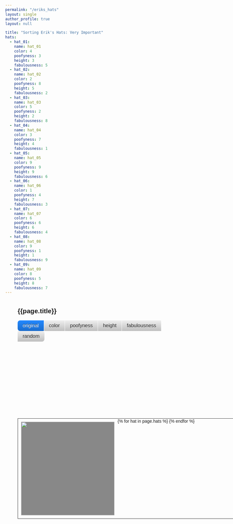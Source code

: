 ```yaml
---
permalink: "/eriks_hats"
layout: single
author_profile: true
layout: null

title: "Sorting Erik's Hats: Very Important"
hats:
  - hat_01:
    name: hat_01
    color: 4
    poofyness: 3
    height: 3
    fabulousness: 5
  - hat_02:
    name: hat_02
    color: 2
    poofyness: 8
    height: 5
    fabulousness: 2
  - hat_03:
    name: hat_03
    color: 5
    poofyness: 2
    height: 2
    fabulousness: 8
  - hat_04:
    name: hat_04
    color: 3
    poofyness: 7
    height: 4
    fabulousness: 1
  - hat_05:
    name: hat_05
    color: 9
    poofyness: 9
    height: 9
    fabulousness: 6
  - hat_06:
    name: hat_06
    color: 1
    poofyness: 4
    height: 7
    fabulousness: 3
  - hat_07:
    name: hat_07
    color: 6
    poofyness: 6
    height: 6
    fabulousness: 4
  - hat_08:
    name: hat_08
    color: 9
    poofyness: 1
    height: 1
    fabulousness: 9
  - hat_09:
    name: hat_09
    color: 8
    poofyness: 5
    height: 8
    fabulousness: 7
---
```


<div class="wrapper">
  <h2>{{page.title}}</h2>

  <div class="sort-ui">
    <div id="sorts" class="button-group">
      <button class="button is-checked" data-sort-by="original-order">original</button>
      <button class="button" data-sort-by="hatcolor">color</button>
      <button class="button" data-sort-by="poofyness">poofyness</button>
      <button class="button" data-sort-by="hatheight">height</button>
      <button class="button" data-sort-by="fabulousness">fabulousness</button>
      <button class="button" data-sort-by="random">random</button>
    </div>

    <div class="sort-direction">
      <input type="radio" name="sort-dir" value="asc" checked="checked"> Ascending <br>
      <input type="radio" name="sort-dir" value="desc"> Descending<br>
    </div>
  </div>

  <div class="grid cf">
    {% for hat in page.hats %}
      <div class="grid-item">
        <img src="/images/eriks_hats/{{hat.name}}.png" />
        <span>color: </span>
        <span class="hatcolor">{{hat.color}}</span>
        <span>poofyness: </span>
        <span class="poofyness">{{hat.poofyness}}</span>
        <span>hat height: </span>
        <span class="hatheight">{{hat.height}}</span>
        <span>fabulousness: </span>
        <span class="fabulousness">{{hat.fabulousness}}</span>
      </div>
    {% endfor %}
  </div>
</div>

<script src="http://cdnjs.cloudflare.com/ajax/libs/jquery/2.2.2/jquery.min.js" type="text/javascript"></script>
<script src="https://npmcdn.com/isotope-layout@3/dist/isotope.pkgd.js"></script>
<script src="http://npmcdn.com/imagesloaded@4/imagesloaded.pkgd.js" type="text/javascript"></script>

<script>
  // http://isotope.metafizzy.co/

  $( document ).ready(function() {
    var $grid = $('.grid').imagesLoaded( function() {
      $('.grid').isotope({
        itemSelector: '.grid-item',
        layoutMode: 'fitRows',
        getSortData: {
          hatcolor: '.hatcolor parseInt',
          poofyness: '.poofyness parseInt',
          hatheight: '.hatheight parseInt',
          fabulousness: '.fabulousness parseInt'
        }
      });
    });

    // bind sort button click
    $('#sorts').on( 'click', 'button', function() {
      var sortByValue = $(this).attr('data-sort-by');
      console.log(sortByValue);
      $grid.isotope({ sortBy: sortByValue });
    });

    // change is-checked class on buttons
    $('.button-group').each( function( i, buttonGroup ) {
      var $buttonGroup = $( buttonGroup );
      $buttonGroup.on( 'click', 'button', function() {
        $buttonGroup.find('.is-checked').removeClass('is-checked');
        $( this ).addClass('is-checked');
      });
    });

    $('.sort-direction').on( 'click', 'input', function() {
      var sortAsc = $(this).val() === 'asc' ? true : false;
      $grid.isotope({ sortAscending: sortAsc });
    });

  });
</script>

<style>
* { box-sizing: border-box; }

body {
  font-family: sans-serif;
  padding: 0;
  margin: 0 auto; 
}

.wrapper {
  width: 100%;
  margin: 40px 0 0 40px; 
}

/* ---- button ---- */

.button {
  display: inline-block;
  padding: 0.5em 1.0em;
  background: #EEE;
  border: none;
  border-radius: 7px;
  background-image: linear-gradient( to bottom, hsla(0, 0%, 0%, 0), hsla(0, 0%, 0%, 0.2) );
  color: #222;
  font-family: sans-serif;
  font-size: 16px;
  text-shadow: 0 1px white;
  cursor: pointer;
}

.button:hover {
  background-color: #8CF;
  text-shadow: 0 1px hsla(0, 0%, 100%, 0.5);
  color: #222;
}

.button:active,
.button.is-checked {
  background-color: #28F;
}

.button.is-checked {
  color: white;
  text-shadow: 0 -1px hsla(0, 0%, 0%, 0.8);
}

.button:active {
  box-shadow: inset 0 1px 10px hsla(0, 0%, 0%, 0.8);
}

/* ---- button-group ---- */

.sort-direction {
  margin-left: 30px;
  float: left;
}

.sort-ui {
  margin-bottom: 20px;
}

.button-group {
  float: left;
}

.button-group .button {
  float: left;
  border-radius: 0;
  margin-left: 0;
  margin-right: 1px;
}

.button-group .button:first-child { border-radius: 0.5em 0 0 0.5em; }
.button-group .button:last-child { border-radius: 0 0.5em 0.5em 0; }

/* ---- isotope ---- */

.grid {
  border: 1px solid #333;
  width: 970px;
}

/* clear fix */
.sort-ui:after, 
.button-group:after, 
.grid:after {
  content: '';
  display: block;
  clear: both;
}

/* ---- .grid-item ---- */

.grid-item {
  position: relative;
  float: left;
  width: 300px;
  margin: 10px;
  padding: 0;
  background: #888;
  color: #262524;
}

.grid-item img {
  width: 300px;
  height: 300px;
}

.grid-item > * {
  margin: 0;
  padding: 0;
}

.grid-item span {
  display: none;
}
</style>
